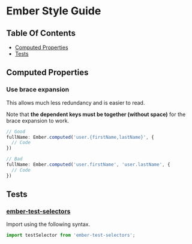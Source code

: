 # Ember Style Guide

## Table Of Contents

* [Computed Properties](#computed-properties)
* [Tests](#tests)

## Computed Properties

### Use brace expansion

This allows much less redundancy and is easier to read.

Note that **the dependent keys must be together (without space)** for the brace expansion to work.

```js
// Good
fullName: Ember.computed('user.{firstName,lastName}', {
  // Code
})

// Bad
fullName: Ember.computed('user.firstName', 'user.lastName', {
  // Code
})
```

## Tests

### [ember-test-selectors](https://github.com/simplabs/ember-test-selectors)

Import using the following syntax.

```js
import testSelector from 'ember-test-selectors';
```
